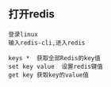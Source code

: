 ## 打开redis

```
登录linux
输入redis-cli,进入redis

keys * 	获取全部Redis的key值
set key value  设置redis键值
get key 获取key的value值
```



